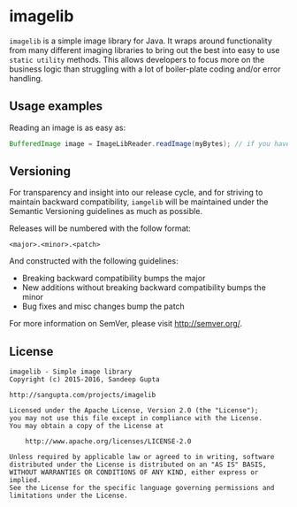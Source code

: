 # imagelib

`imagelib` is a simple image library for Java. It wraps around functionality from many different imaging libraries to
bring out the best into easy to use `static utility` methods. This allows developers to focus more on the business
logic than struggling with a lot of boiler-plate coding and/or error handling.

## Usage examples

Reading an image is as easy as:

```java
BufferedImage image = ImageLibReader.readImage(myBytes); // if you have read the image in memory
```

## Versioning

For transparency and insight into our release cycle, and for striving to maintain backward compatibility, `iamgelib` will be 
maintained under the Semantic Versioning guidelines as much as possible.

Releases will be numbered with the follow format:

```
<major>.<minor>.<patch>
```

And constructed with the following guidelines:

* Breaking backward compatibility bumps the major
* New additions without breaking backward compatibility bumps the minor
* Bug fixes and misc changes bump the patch

For more information on SemVer, please visit http://semver.org/.

## License

```
imagelib - Simple image library
Copyright (c) 2015-2016, Sandeep Gupta

http://sangupta.com/projects/imagelib

Licensed under the Apache License, Version 2.0 (the "License");
you may not use this file except in compliance with the License.
You may obtain a copy of the License at

    http://www.apache.org/licenses/LICENSE-2.0

Unless required by applicable law or agreed to in writing, software
distributed under the License is distributed on an "AS IS" BASIS,
WITHOUT WARRANTIES OR CONDITIONS OF ANY KIND, either express or implied.
See the License for the specific language governing permissions and
limitations under the License.
```
